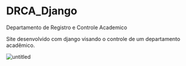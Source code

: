 # DRCA_Django
Departamento de Registro e Controle Academico

Site desenvolvido com django visando o controle de um departamento acadêmico.

![untitled](https://user-images.githubusercontent.com/25140680/32013418-cf369adc-b999-11e7-90d4-e73308ab368f.png)
